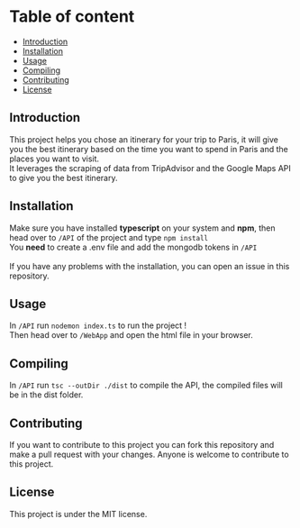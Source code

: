 # Table of content

- [Introduction](#introduction)
- [Installation](#installation)
- [Usage](#usage)
- [Compiling](#compiling)
- [Contributing](#contributing)
- [License](#license)

## Introduction
This project helps you chose an itinerary for your trip to Paris, it will give you the best itinerary based on the time you want to spend in Paris and the places you want to visit.
<br>
It leverages the scraping of data from TripAdvisor and the Google Maps API to give you the best itinerary.

## Installation
Make sure you have installed **typescript** on your system and **npm**, then head over to ```/API``` of the project and type ```npm install```
<br>
You **need** to create a .env file and add the mongodb tokens in ```/API```
<br><br>
If you have any problems with the installation, you can open an issue in this repository.

## Usage
In ```/API``` run ```nodemon index.ts``` to run the project !
<br>
Then head over to ```/WebApp``` and open the html file in your browser.

## Compiling
In ```/API``` run ```tsc --outDir ./dist``` to compile the API, the compiled files will be in the dist folder.

## Contributing
If you want to contribute to this project you can fork this repository and make a pull request with your changes.
Anyone is welcome to contribute to this project.

## License
This project is under the MIT license.
